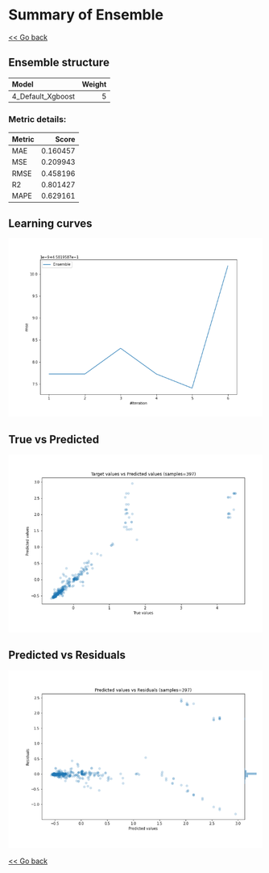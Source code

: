 # Summary of Ensemble

[<< Go back](../README.md)


## Ensemble structure
| Model             |   Weight |
|:------------------|---------:|
| 4_Default_Xgboost |        5 |

### Metric details:
| Metric   |    Score |
|:---------|---------:|
| MAE      | 0.160457 |
| MSE      | 0.209943 |
| RMSE     | 0.458196 |
| R2       | 0.801427 |
| MAPE     | 0.629161 |



## Learning curves
![Learning curves](learning_curves.png)
## True vs Predicted

![True vs Predicted](true_vs_predicted.png)


## Predicted vs Residuals

![Predicted vs Residuals](predicted_vs_residuals.png)



[<< Go back](../README.md)

